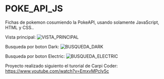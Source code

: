 # POKE_API_JS

Fichas de pokemon cosumiendo la PokeAPI, usando solamente JavaScript, HTML y CSS..

Vista principal:
![VISTA_PRINCIPAL](https://github.com/RobertoPavon/POKE_API_JS/assets/136355355/f826f2e5-9f75-4345-8b3a-b6b0c21623ec)

Busqueda por boton Dark:
![BUSQUEDA_DARK](https://github.com/RobertoPavon/POKE_API_JS/assets/136355355/187c34e8-107f-464e-b459-07cbc1117949)


Busqueda por boton Electric:
![BUSQUEDA_ELECTRIC](https://github.com/RobertoPavon/POKE_API_JS/assets/136355355/b7877a4d-afb7-4fb5-b604-7ff852dff60a)


Proyecto realizado siguiento el turorial de Carpi Coder:
https://www.youtube.com/watch?v=EmxvMPcIy5c

